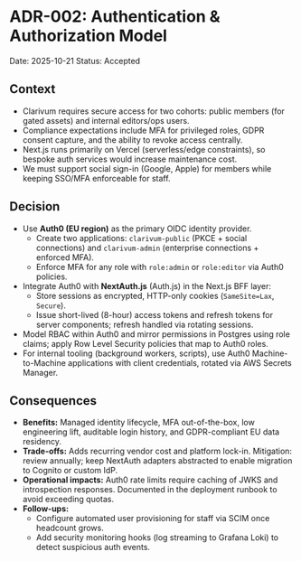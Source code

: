 # ADR-002: Authentication & Authorization Model
Date: 2025-10-21
Status: Accepted

## Context
- Clarivum requires secure access for two cohorts: public members (for gated assets) and internal editors/ops users.
- Compliance expectations include MFA for privileged roles, GDPR consent capture, and the ability to revoke access centrally.
- Next.js runs primarily on Vercel (serverless/edge constraints), so bespoke auth services would increase maintenance cost.
- We must support social sign-in (Google, Apple) for members while keeping SSO/MFA enforceable for staff.

## Decision
- Use **Auth0 (EU region)** as the primary OIDC identity provider.
  - Create two applications: `clarivum-public` (PKCE + social connections) and `clarivum-admin` (enterprise connections + enforced MFA).
  - Enforce MFA for any role with `role:admin` or `role:editor` via Auth0 policies.
- Integrate Auth0 with **NextAuth.js** (Auth.js) in the Next.js BFF layer:
  - Store sessions as encrypted, HTTP-only cookies (`SameSite=Lax`, `Secure`).
  - Issue short-lived (8-hour) access tokens and refresh tokens for server components; refresh handled via rotating sessions.
- Model RBAC within Auth0 and mirror permissions in Postgres using role claims; apply Row Level Security policies that map to Auth0 roles.
- For internal tooling (background workers, scripts), use Auth0 Machine-to-Machine applications with client credentials, rotated via AWS Secrets Manager.

## Consequences
- **Benefits:** Managed identity lifecycle, MFA out-of-the-box, low engineering lift, auditable login history, and GDPR-compliant EU data residency.
- **Trade-offs:** Adds recurring vendor cost and platform lock-in. Mitigation: review annually; keep NextAuth adapters abstracted to enable migration to Cognito or custom IdP.
- **Operational impacts:** Auth0 rate limits require caching of JWKS and introspection responses. Documented in the deployment runbook to avoid exceeding quotas.
- **Follow-ups:**
  - Configure automated user provisioning for staff via SCIM once headcount grows.
  - Add security monitoring hooks (log streaming to Grafana Loki) to detect suspicious auth events.
